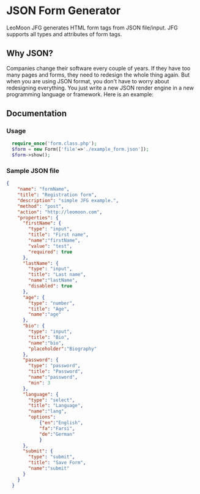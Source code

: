 # JSON Form Generator
LeoMoon JFG generates HTML form tags from JSON file/input. JFG supports all types and attributes of form tags.

## Why JSON?
Companies change their software every couple of years. If they have too many pages and forms, they need to redesign the whole thing again. But when you are using JSON format, you don't have to worry about redesigning everything. You just write a new JSON render engine in a new programming language or framework. Here is an example:

## Documentation
### Usage
```php
  require_once('form.class.php');
  $form = new Form(['file'=>'./example_form.json']);
  $form->show();
```
### Sample JSON file
```json
{
    "name": "formName",
    "title": "Registration form",
    "description": "simple JFG example.",
    "method": "post",
    "action": "http://leomoon.com",
    "properties": {
      "firstName": {
        "type": "input",
        "title": "First name",
        "name":"firstName",
        "value": "test",
        "required": true
      },
      "lastName": {
        "type": "input",
        "title": "Last name",
        "name":"lastName",
        "disabled": true
      },
      "age": {
        "type": "number",
        "title": "Age",
        "name":"age"
      },
      "bio": {
        "type": "input",
        "title": "Bio",
        "name":"bio",
        "placeholder":"Biography"
      },
      "password": {
        "type": "password",
        "title": "Password",
        "name":"password",
        "min": 3
      },
      "language": {
        "type": "select",
        "title": "Language",
        "name":"lang",
        "options":
            {"en":"English",
            "fa":"Farsi",
            "de":"German"
            }
      },
      "submit": {
        "type": "submit",
        "title": "Save Form",
        "name":"submit"
      }
    }
  }
  ```